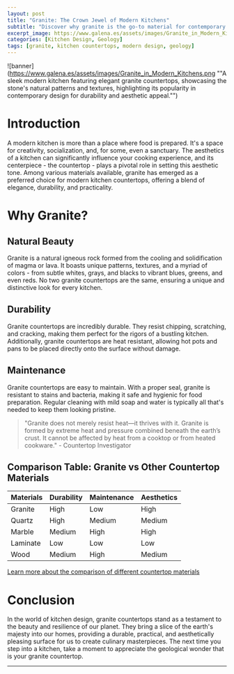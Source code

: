 ```yaml
---
layout: post
title: "Granite: The Crown Jewel of Modern Kitchens"
subtitle: "Discover why granite is the go-to material for contemporary kitchen countertops."
excerpt_image: https://www.galena.es/assets/images/Granite_in_Modern_Kitchens.png
categories: [Kitchen Design, Geology]
tags: [granite, kitchen countertops, modern design, geology]
---
```


![banner](https://www.galena.es/assets/images/Granite_in_Modern_Kitchens.png ""A sleek modern kitchen featuring elegant granite countertops, showcasing the stone's natural patterns and textures, highlighting its popularity in contemporary design for durability and aesthetic appeal."")

# Introduction

A modern kitchen is more than a place where food is prepared. It's a space for creativity, socialization, and, for some, even a sanctuary. The aesthetics of a kitchen can significantly influence your cooking experience, and its centerpiece - the countertop - plays a pivotal role in setting this aesthetic tone. Among various materials available, granite has emerged as a preferred choice for modern kitchen countertops, offering a blend of elegance, durability, and practicality. 

# Why Granite?

## Natural Beauty

Granite is a natural igneous rock formed from the cooling and solidification of magma or lava. It boasts unique patterns, textures, and a myriad of colors - from subtle whites, grays, and blacks to vibrant blues, greens, and even reds. No two granite countertops are the same, ensuring a unique and distinctive look for every kitchen.

## Durability

Granite countertops are incredibly durable. They resist chipping, scratching, and cracking, making them perfect for the rigors of a bustling kitchen. Additionally, granite countertops are heat resistant, allowing hot pots and pans to be placed directly onto the surface without damage.

## Maintenance

Granite countertops are easy to maintain. With a proper seal, granite is resistant to stains and bacteria, making it safe and hygienic for food preparation. Regular cleaning with mild soap and water is typically all that's needed to keep them looking pristine.

> "Granite does not merely resist heat—it thrives with it. Granite is formed by extreme heat and pressure combined beneath the earth’s crust. It cannot be affected by heat from a cooktop or from heated cookware." - Countertop Investigator

## Comparison Table: Granite vs Other Countertop Materials 

| Materials | Durability | Maintenance | Aesthetics |
|-----------|------------|-------------|------------|
| Granite   | High       | Low         | High       |
| Quartz    | High       | Medium      | Medium     |
| Marble    | Medium     | High        | High       |
| Laminate  | Low        | Low         | Low        |
| Wood      | Medium     | High        | Medium     |

[Learn more about the comparison of different countertop materials](https://www.consumerreports.org/cro/countertops/buying-guide/index.htm)

# Conclusion 

In the world of kitchen design, granite countertops stand as a testament to the beauty and resilience of our planet. They bring a slice of the earth's majesty into our homes, providing a durable, practical, and aesthetically pleasing surface for us to create culinary masterpieces. The next time you step into a kitchen, take a moment to appreciate the geological wonder that is your granite countertop.

---